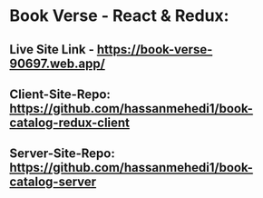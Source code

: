 # Book Verse - React & Redux:

## Live Site Link - https://book-verse-90697.web.app/

## Client-Site-Repo: https://github.com/hassanmehedi1/book-catalog-redux-client

## Server-Site-Repo: https://github.com/hassanmehedi1/book-catalog-server
